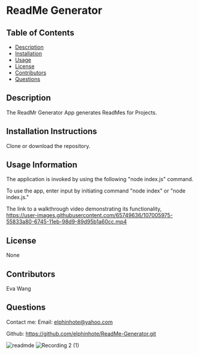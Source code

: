 
# ReadMe Generator


## Table of Contents
* [Description](#description)
* [Installation](#installation)
* [Usage](#usage)
* [License](#license)
* [Contributors](#contributors)
* [Questions](#questions)

## Description
The ReadMr Generator App generates ReadMes for Projects.

## Installation Instructions
Clone or download the repository.

## Usage Information
 The application is invoked by using the following
"node index.js" command.
  
To use the app, enter input by initiating command "node index" or "node index.js."


The link to a walkthrough video demonstrating its functionality,  
https://user-images.githubusercontent.com/65749636/107005975-55833a80-6745-11eb-98d9-89d95b1a60cc.mp4


## License
None

## Contributors
Eva Wang

## Questions
Contact me:
Email: [elphinhote@yahoo.com](elphinhote@yahoo.com)

Github: https://github.com/elphinhote/ReadMe-Generator.git


![readmde](https://user-images.githubusercontent.com/65749636/107099171-cd914500-67c5-11eb-910f-11951fcaf664.PNG)
![Recording 2 (1)](https://user-images.githubusercontent.com/65749636/107099623-0382f900-67c7-11eb-9370-69d77a3094e5.gif)









